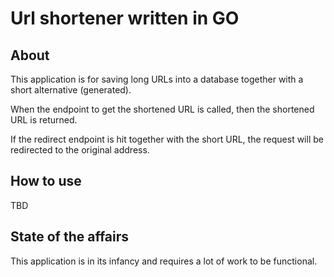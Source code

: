 # Url shortener written in GO

## About

This application is for saving long URLs into a database together with a short alternative (generated).

When the endpoint to get the shortened URL is called, then the shortened URL is returned.

If the redirect endpoint is hit together with the short URL, the request will be redirected to the original address.

## How to use

TBD

## State of the affairs

This application is in its infancy and requires a lot of work to be functional.
